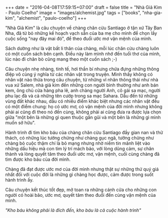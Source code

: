 +++
date = "2016-04-08T17:59:15+07:00"
draft = false
title = "Nhà Giả Kim - Paulo Coelho"
image = "images/alchemist.jpg"
tags = ["books", "nha-gia-kim", "alchemist", "paulo-coelho"]
+++

"Nhà Giả Kim" là câu chuyện về chàng chăn cừu Santiago ở tận xứ Tây Ban Nha, đã từ bỏ những kế hoạch vạch sẵn của ba mẹ cho mình để chọn lấy cuộc sống "nay đây mai đó", để theo đuổi ước mơ vận mệnh của mình.
<!--more-->

Sách dường như là vật bất li thân của chàng, mỗi lúc chăn cừu chàng luôn có một cuốn sách bên cạnh. Điều này làm mình nhớ đến tuổi thơ của mình, lúc nào đi chăn bò cũng mang theo một cuốn sách ;-)

Câu chuyện nhẹ nhàng, tinh tế, hơi thần bí nhưng chứa đựng những thông điệp vô cùng ý nghĩa từ các nhân vật trong truyện. Mình thấy không có nhân vật nào thừa trong câu chuyện, từ những vĩ nhân thông thái như nhà vua xứ Salem, nhà giả kim đến những con người bình thường như anh bán kem, ông chủ cửa hàng pha lê, anh chàng người Anh, cô gái sa mạc, người phu lạc đà và cả những tên cướp trong sa mạc Sahara.  Dẫu đến từ những vùng đất khác nhau,  dẫu có nhiều điểm khác biệt nhưng các nhân vật đều có một điểm chung: họ có ước mơ, có vận mệnh của đời mình nhưng không phải ai cũng đi theo nó đến cùng, không phải ai cũng đưa ra được lựa chọn giữa "một bên là những gì quen thuộc gần gũi và một bên là những gì mình muốn sở hữu".

Hành trình đi tìm kho báu của chàng chăn cừu Santiago đầy gian nan và thử thách, có những lúc tưởng chừng như chàng gục ngã, tưởng chừng như chàng bỏ cuộc thậm chí là bỏ mạng nhưng nhờ niềm tin mãnh liệt vào những dấu hiệu mà con tim lý trí mách bảo, với lòng dũng cảm, sự chân thành và lòng quyết tâm theo đuổi ước mơ, vận mệnh, cuối cùng chàng đã tìm được kho báu của đời mình.

Chàng đã đạt được ước  mơ của đời mình nhưng thật sự những thứ quý giá nhất đối với cuộc đời là những gì chàng học được, cảm được trong suốt hành trình ấy.

Câu chuyện kết thúc tốt đẹp, mở toan ra những cánh cửa cho những con người có hoài bão, ước mơ, quyết tâm theo đuổi đến cùng vận mệnh của mình.

*"Kho báu không phải là đích đến, kho báu là cả cuộc hành trình"*
